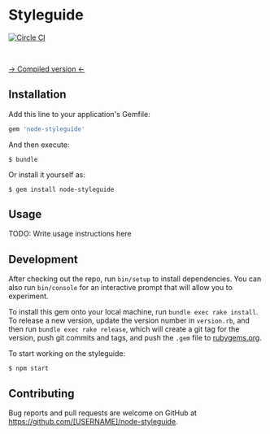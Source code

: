 # Styleguide

[![Circle CI](https://circleci.com/gh/itsinthenode/styleguide.svg?style=svg&circle-token=fe45b53922668d4ba71e5aa1da949c042140700e)](https://circleci.com/gh/itsinthenode/styleguide)

<br>

[-> Compiled version <-](http://itsinthenode.github.io/styleguide/)

## Installation

Add this line to your application's Gemfile:

```ruby
gem 'node-styleguide'
```

And then execute:

    $ bundle

Or install it yourself as:

    $ gem install node-styleguide

## Usage

TODO: Write usage instructions here

## Development

After checking out the repo, run `bin/setup` to install dependencies. You can also run `bin/console` for an interactive prompt that will allow you to experiment.

To install this gem onto your local machine, run `bundle exec rake install`. To release a new version, update the version number in `version.rb`, and then run `bundle exec rake release`, which will create a git tag for the version, push git commits and tags, and push the `.gem` file to [rubygems.org](https://rubygems.org).

To start working on the styleguide:

    $ npm start

## Contributing

Bug reports and pull requests are welcome on GitHub at https://github.com/[USERNAME]/node-styleguide.

